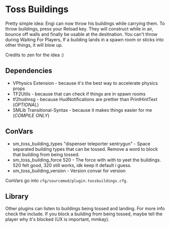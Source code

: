 # Toss Buildings

Pretty simple idea: Engi can now throw his buildings while carrying them.
To throw buildings, press your Reload key. They will construct while in air, bounce off walls and finally be usable at the desitnation.
You can't throw during Waiting For Players, If a building lands in a spawn room or sticks into other things, it will blow up.

Credits to zen for the idea :)

## Dependencies
* VPhysics Extension - because it's the best way to accelerate physics props
* TF2Utils - because that can check if things are in spawn rooms
* tf2hudmsg - because HudNotifications are prettier than PrintHintText (*OPTIONAL*)
* SMLib Transitional-Syntax - because it makes things easier for me (*COMPILE ONLY*)

## ConVars
* sm_toss_building_types "dispenser teleporter sentrygun" - Space separated building types that can be tossed. Remove a word to block that building from being tossed.
* sm_toss_building_force 520 - The force with with to yeet the buildings. 520 felt good, 320 still works, idk keep it default i guess.
* sm_toss_building_version - Version convar for version

ConVars go into `cfg/sourcemod/plugin.tossbuildings.cfg`.

## Library
Other plugins can listen to buildings being tossed and landing. For more info check the include.
If you block a building from being tossed, maybe tell the player why it's blocked (UX is important, mmkay).